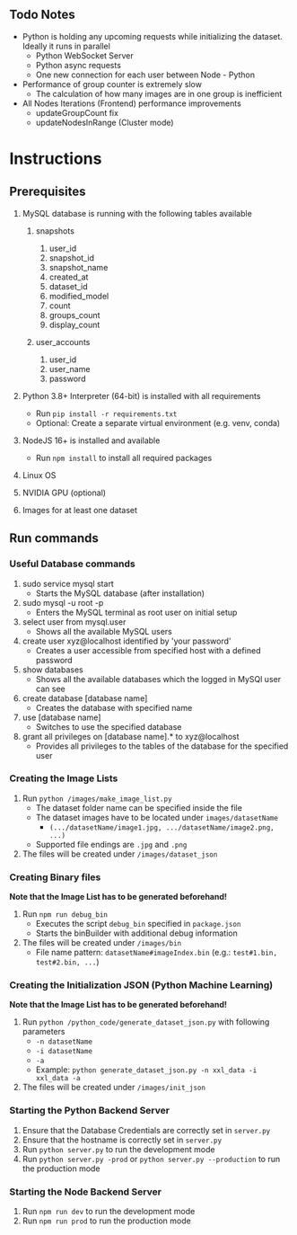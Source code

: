 ## Todo Notes
- Python is holding any upcoming requests while initializing the dataset.
Ideally it runs in parallel 
   - Python WebSocket Server
   - Python async requests
   - One new connection for each user between Node - Python
- Performance of group counter is extremely slow
   - The calculation of how many images are in one group is inefficient
- All Nodes Iterations (Frontend) performance improvements
   - updateGroupCount fix
   - updateNodesInRange (Cluster mode)

# Instructions

## Prerequisites

1. MySQL database is running with the following tables available
   1. snapshots
      1. user_id
      2. snapshot_id
      3. snapshot_name
      4. created_at
      5. dataset_id
      6. modified_model
      7. count
      8. groups_count
      9. display_count

    2. user_accounts
       1. user_id
       2. user_name
       3. password
   
2. Python 3.8+ Interpreter (64-bit) is installed with all requirements
   - Run `pip install -r requirements.txt`
   - Optional: Create a separate virtual environment (e.g. venv, conda)
3. NodeJS 16+ is installed and available
   - Run `npm install` to install all required packages
4. Linux OS
5. NVIDIA GPU (optional)
7. Images for at least one dataset

## Run commands

### Useful Database commands

1. sudo service mysql start
    - Starts the MySQL database (after installation)
2. sudo mysql -u root -p
    - Enters the MySQL terminal as root user on initial setup
3. select user from mysql.user
    - Shows all the available MySQL users
4. create user xyz@localhost identified by 'your password'
    - Creates a user accessible from specified host with a defined password
5. show databases
    - Shows all the available databases which the logged in MySQl user can see
6. create database [database name]
    - Creates the database with specified name
6. use [database name]
    - Switches to use the specified database
7. grant all privileges on [database name].* to xyz@localhost
    - Provides all privileges to the tables of the database for the specified user

### Creating the Image Lists
1. Run `python /images/make_image_list.py`
    - The dataset folder name can be specified inside the file
    - The dataset images have to be located under `images/datasetName`
        - `(.../datasetName/image1.jpg, .../datasetName/image2.png, ...)`
    - Supported file endings are `.jpg` and `.png`
2. The files will be created under `/images/dataset_json`

### Creating Binary files
**Note that the Image List has to be generated beforehand!**
1. Run `npm run debug_bin`
    - Executes the script `debug_bin` specified in `package.json`
    - Starts the binBuilder with additional debug information
2. The files will be created under `/images/bin`
    - File name pattern: `datasetName#imageIndex.bin` 
      (e.g.: `test#1.bin, test#2.bin, ...`)
      
### Creating the Initialization JSON (Python Machine Learning)
**Note that the Image List has to be generated beforehand!**
1. Run `python /python_code/generate_dataset_json.py` with following parameters
    - `-n datasetName`
    - `-i datasetName`
    - `-a`
    - Example: `python generate_dataset_json.py -n xxl_data -i xxl_data -a`
2. The files will be created under `/images/init_json`    


### Starting the Python Backend Server
1. Ensure that the Database Credentials are correctly set in `server.py`
2. Ensure that the hostname is correctly set in `server.py`
3. Run `python server.py` to run the development mode
4. Run `python server.py -prod` or `python server.py --production` to run the production mode

### Starting the Node Backend Server
1. Run `npm run dev` to run the development mode
2. Run `npm run prod` to run the production mode